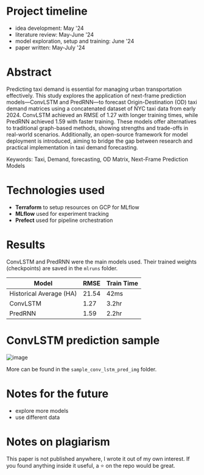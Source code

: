 # Project timeline
- idea development: May '24
- literature review: May-June '24
- model exploration, setup and training: June '24
- paper written: May-July '24

# Abstract
Predicting taxi demand is essential for managing urban transportation effectively. This study explores the application of next-frame prediction models—ConvLSTM and PredRNN—to forecast Origin-Destination (OD) taxi demand matrices using a concatenated dataset of NYC taxi data from early 2024. ConvLSTM achieved an RMSE of 1.27 with longer training times, while PredRNN achieved 1.59 with faster training. These models offer alternatives to traditional graph-based methods, showing strengths and trade-offs in real-world scenarios. Additionally, an open-source framework for model deployment is introduced, aiming to bridge the gap between research and practical implementation in taxi demand forecasting.

Keywords: Taxi, Demand, forecasting, OD Matrix, Next-Frame Prediction Models

# Technologies used
- **Terraform** to setup resources on GCP for MLflow
- **MLflow** used for experiment tracking
- **Prefect** used for pipeline orchestration

# Results
ConvLSTM and PredRNN were the main models used. Their trained weights (checkpoints) are saved in the `mlruns` folder.

| **Model**                | **RMSE** | **Train Time**  |
|--------------------------|----------|-----------------|
| Historical Average (HA)  | 21.54    | 42ms            |
| ConvLSTM                 | 1.27     | 3.2hr           |
| PredRNN                  | 1.59     | 2.2hr           |

# ConvLSTM prediction sample

![image](https://github.com/user-attachments/assets/7a488127-f73f-4ca1-989a-94179b46e221)

More can be found in the `sample_conv_lstm_pred_img` folder.

# Notes for the future
- explore more models
- use different data

# Notes on plagiarism
This paper is not published anywhere, I wrote it out of my own interest. If you found anything inside it useful, a ⭐ on the repo would be great. 
